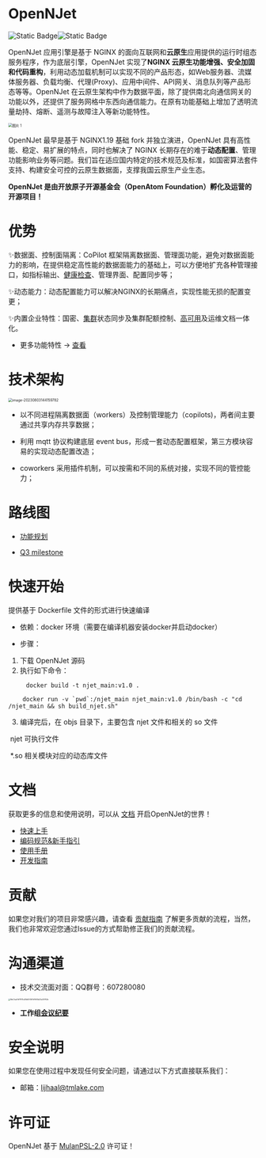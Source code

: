 # OpenNJet

![Static Badge](https://img.shields.io/badge/Release-V1.2.0-blue?link=https%3A%2F%2Fgitee.com%2Fnjet-rd%2Fnjet%2Ftags)![Static Badge](https://img.shields.io/badge/License-MulanPSL%202.0-blue)

OpenNJet 应用引擎是基于 NGINX 的面向互联网和**云原生**应用提供的运行时组态服务程序，作为底层引擎，OpenNJet 实现了**NGINX 云原生功能增强、安全加固和代码重构**，利用动态加载机制可以实现不同的产品形态，如Web服务器、流媒体服务器、负载均衡、代理(Proxy)、应用中间件、API网关、消息队列等产品形态等等。OpenNJet 在云原生架构中作为数据平面，除了提供南北向通信网关的功能以外，还提供了服务网格中东西向通信能力。在原有功能基础上增加了透明流量劫持、熔断、遥测与故障注入等新功能特性。

<img src="https://gitee.com/gebona/picture/raw/master/202308031418513.png" alt="图片 1" style="zoom:50%;" />

OpenNJet 最早是基于 NGINX1.19 基础 fork 并独立演进，OpenNJet 具有高性能、稳定、易扩展的特点，同时也解决了 NGINX 长期存在的难于**动态配置**、管理功能影响业务等问题。我们旨在适应国内特定的技术规范及标准，如国密算法套件支持、构建安全可控的云原生数据面，支撑我国云原生产业生态。

**OpenNJet 是由开放原子开源基金会（OpenAtom Foundation）孵化及运营的开源项目！**

# 优势

✨数据面、控制面隔离：CoPilot 框架隔离数据面、管理面功能，避免对数据面能力的影响，在提供稳定高性能的数据面能力的基础上，可以方便地扩充各种管理接口，如指标输出、[健康检查](https://gitee.com/njet-rd/docs/blob/master/zh-cn/OpenNJet%E4%BD%BF%E7%94%A8%E6%89%8B%E5%86%8Cv1.1.2.md#36-%E4%B8%BB%E5%8A%A8%E5%81%A5%E5%BA%B7%E6%A3%80%E6%9F%A5)、管理界面、配置同步等；

✨动态能力：动态配置能力可以解决NGINX的长期痛点，实现性能无损的配置变更；

✨内置企业特性：国密、[集群](https://gitee.com/njet-rd/docs/blob/master/zh-cn/OpenNJet%E4%BD%BF%E7%94%A8%E6%89%8B%E5%86%8Cv1.1.2.md#323-%E7%BB%84%E6%92%AD%E9%9B%86%E7%BE%A4)状态同步及集群配额控制、[高可用](https://gitee.com/njet-rd/docs/blob/master/zh-cn/OpenNJet%E4%BD%BF%E7%94%A8%E6%89%8B%E5%86%8Cv1.1.2.md#323-copilotha)及运维文档一体化。

- 更多功能特性 -> [查看](https://gitee.com/njet-rd/docs/blob/master/zh-cn/OpenNJet%E5%8A%9F%E8%83%BD%E7%89%B9%E6%80%A7.md)

# 技术架构

<img src="https://gitee.com/gebona/picture/raw/master/202308031442571.png" alt="image-20230803144159782" style="zoom:50%;" />

- 以不同进程隔离数据面（workers）及控制管理能力（copilots)，两者间主要通过共享内存共享数据；

- 利用 mqtt 协议构建底层 event bus，形成一套动态配置框架，第三方模块容易的实现动态配置改造；
- coworkers 采用插件机制，可以按需和不同的系统对接，实现不同的管控能力；

# 路线图

- [功能规划](https://gitee.com/njet-rd/njet/milestones/190511)

- [Q3 milestone](https://gitee.com/njet-rd/njet/milestones/189927)

# **快速开始**

提供基于 Dockerfile 文件的形式进行快速编译

- 依赖：docker 环境（需要在编译机器安装docker并启动docker）

- 步骤：  

1. 下载 OpenNJet 源码
2. 执行如下命令：

```
     docker build -t njet_main:v1.0 .

​    docker run -v `pwd`:/njet_main njet_main:v1.0 /bin/bash -c "cd /njet_main && sh build_njet.sh"
```

3. 编译完后，在 objs 目录下，主要包含 njet 文件和相关的 so 文件

​     njet 可执行文件

​     *.so 相关模块对应的动态库文件

# 文档

获取更多的信息和使用说明，可以从 [文档](https://gitee.com/njet-rd/docs) 开启OpenNJet的世界！

- [快速上手](https://gitee.com/njet-rd/docs/blob/master/zh-cn/OpenNJet%E5%BF%AB%E9%80%9F%E4%B8%8A%E6%89%8B.md)
- [编码规范&新手指引](https://gitee.com/njet-rd/docs/blob/master/zh-cn/OpenNJet%E7%BC%96%E7%A0%81%E8%A7%84%E8%8C%83%E4%BB%A5%E5%8F%8A%E6%96%B0%E6%89%8B%E6%8C%87%E5%BC%95.md)
- [使用手册](https://gitee.com/njet-rd/docs/blob/master/zh-cn/OpenNJet%E4%BD%BF%E7%94%A8%E6%89%8B%E5%86%8Cv1.1.2.md)
- [开发指南](https://gitee.com/njet-rd/docs/blob/master/zh-cn/CoPilot%E5%BC%80%E5%8F%91%E6%8C%87%E5%8D%97.md)

# 贡献

如果您对我们的项目非常感兴趣，请查看 [贡献指南](https://gitee.com/njet-rd/community/blob/master/%E5%BC%80%E5%8F%91%E8%80%85%E8%B4%A1%E7%8C%AE%E6%8C%87%E5%8D%97.md) 了解更多贡献的流程，当然，我们也非常欢迎您通过Issue的方式帮助修正我们的贡献流程。


# 沟通渠道

- 技术交流面对面：QQ群号：607280080

<img src="https://gitee.com/gebona/picture/raw/master/202308031735418.png" alt="WeChat7df7875d28df2f367d1693b20a30762b" style="zoom:25%;" />

- **工作组[会议纪要](http://opennjet.tmlake.com:9011/p/OpenNJet_%E5%8F%8C%E5%91%A8%E4%BC%9A)**

# 安全说明

如果您在使用过程中发现任何安全问题，请通过以下方式直接联系我们： 

- 邮箱：lijhaal@tmlake.com

# 许可证

OpenNJet 基于 [MulanPSL-2.0](http://license.coscl.org.cn/MulanPSL2/) 许可证！

